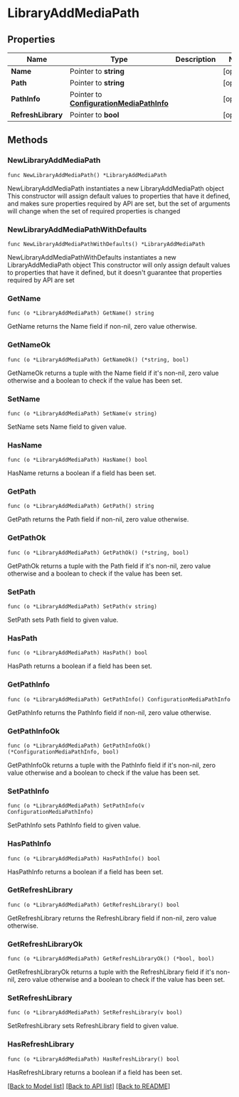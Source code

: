 # LibraryAddMediaPath

## Properties

Name | Type | Description | Notes
------------ | ------------- | ------------- | -------------
**Name** | Pointer to **string** |  | [optional] 
**Path** | Pointer to **string** |  | [optional] 
**PathInfo** | Pointer to [**ConfigurationMediaPathInfo**](ConfigurationMediaPathInfo.md) |  | [optional] 
**RefreshLibrary** | Pointer to **bool** |  | [optional] 

## Methods

### NewLibraryAddMediaPath

`func NewLibraryAddMediaPath() *LibraryAddMediaPath`

NewLibraryAddMediaPath instantiates a new LibraryAddMediaPath object
This constructor will assign default values to properties that have it defined,
and makes sure properties required by API are set, but the set of arguments
will change when the set of required properties is changed

### NewLibraryAddMediaPathWithDefaults

`func NewLibraryAddMediaPathWithDefaults() *LibraryAddMediaPath`

NewLibraryAddMediaPathWithDefaults instantiates a new LibraryAddMediaPath object
This constructor will only assign default values to properties that have it defined,
but it doesn't guarantee that properties required by API are set

### GetName

`func (o *LibraryAddMediaPath) GetName() string`

GetName returns the Name field if non-nil, zero value otherwise.

### GetNameOk

`func (o *LibraryAddMediaPath) GetNameOk() (*string, bool)`

GetNameOk returns a tuple with the Name field if it's non-nil, zero value otherwise
and a boolean to check if the value has been set.

### SetName

`func (o *LibraryAddMediaPath) SetName(v string)`

SetName sets Name field to given value.

### HasName

`func (o *LibraryAddMediaPath) HasName() bool`

HasName returns a boolean if a field has been set.

### GetPath

`func (o *LibraryAddMediaPath) GetPath() string`

GetPath returns the Path field if non-nil, zero value otherwise.

### GetPathOk

`func (o *LibraryAddMediaPath) GetPathOk() (*string, bool)`

GetPathOk returns a tuple with the Path field if it's non-nil, zero value otherwise
and a boolean to check if the value has been set.

### SetPath

`func (o *LibraryAddMediaPath) SetPath(v string)`

SetPath sets Path field to given value.

### HasPath

`func (o *LibraryAddMediaPath) HasPath() bool`

HasPath returns a boolean if a field has been set.

### GetPathInfo

`func (o *LibraryAddMediaPath) GetPathInfo() ConfigurationMediaPathInfo`

GetPathInfo returns the PathInfo field if non-nil, zero value otherwise.

### GetPathInfoOk

`func (o *LibraryAddMediaPath) GetPathInfoOk() (*ConfigurationMediaPathInfo, bool)`

GetPathInfoOk returns a tuple with the PathInfo field if it's non-nil, zero value otherwise
and a boolean to check if the value has been set.

### SetPathInfo

`func (o *LibraryAddMediaPath) SetPathInfo(v ConfigurationMediaPathInfo)`

SetPathInfo sets PathInfo field to given value.

### HasPathInfo

`func (o *LibraryAddMediaPath) HasPathInfo() bool`

HasPathInfo returns a boolean if a field has been set.

### GetRefreshLibrary

`func (o *LibraryAddMediaPath) GetRefreshLibrary() bool`

GetRefreshLibrary returns the RefreshLibrary field if non-nil, zero value otherwise.

### GetRefreshLibraryOk

`func (o *LibraryAddMediaPath) GetRefreshLibraryOk() (*bool, bool)`

GetRefreshLibraryOk returns a tuple with the RefreshLibrary field if it's non-nil, zero value otherwise
and a boolean to check if the value has been set.

### SetRefreshLibrary

`func (o *LibraryAddMediaPath) SetRefreshLibrary(v bool)`

SetRefreshLibrary sets RefreshLibrary field to given value.

### HasRefreshLibrary

`func (o *LibraryAddMediaPath) HasRefreshLibrary() bool`

HasRefreshLibrary returns a boolean if a field has been set.


[[Back to Model list]](../README.md#documentation-for-models) [[Back to API list]](../README.md#documentation-for-api-endpoints) [[Back to README]](../README.md)


